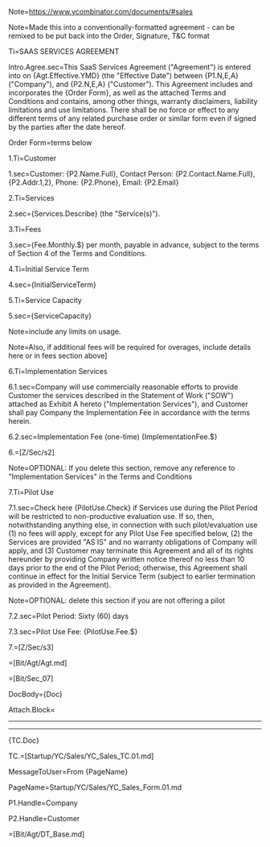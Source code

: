 Note=https://www.ycombinator.com/documents/#sales

Note=Made this into a conventionally-formatted agreement - can be remixed to be put back into the Order, Signature, T&C format

Ti=SAAS SERVICES AGREEMENT

Intro.Agree.sec=This SaaS Services Agreement ("Agreement") is entered into on {Agt.Effective.YMD} (the "Effective Date") between {P1.N,E,A} ("Company"), and {P2.N,E,A} ("Customer").  This Agreement includes and incorporates the {Order Form}, as well as the attached Terms and Conditions and contains, among other things, warranty disclaimers, liability limitations and use limitations.  There shall be no force or effect to any different terms of any related purchase order or similar form even if signed by the parties after the date hereof.

Order Form=terms below

1.Ti=Customer

1.sec=Customer: {P2.Name.Full}, Contact Person: {P2.Contact.Name.Full}, {P2.Addr.1,2}, Phone: {P2.Phone}, Email:  {P2.Email}

2.Ti=Services

2.sec={Services.Describe} (the "Service(s)").

3.Ti=Fees

3.sec={Fee.Monthly.$} per month, payable in advance, subject to the terms of Section 4 of the Terms and Conditions.

4.Ti=Initial Service Term

4.sec={InitialServiceTerm}

5.Ti=Service Capacity

5.sec={ServiceCapacity}

Note=include any limits on usage.

Note=Also, if additional fees will be required for overages, include details here or in fees section above]

6.Ti=Implementation Services

6.1.sec=Company will use commercially reasonable efforts to provide Customer the services described in the Statement of Work ("SOW") attached as Exhibit A hereto ("Implementation Services"), and Customer shall pay Company the Implementation Fee in accordance with the terms herein.

6.2.sec=Implementation Fee (one-time) {ImplementationFee.$}

6.=[Z/Sec/s2]

Note=OPTIONAL: If you delete this section, remove any reference to "Implementation Services" in the Terms and Conditions

7.Ti=Pilot Use

7.1.sec=Check here {PilotUse.Check} if Services use during the Pilot Period will be restricted to non-productive evaluation use.  If so, then, notwithstanding anything else, in connection with such pilot/evaluation use (1) no fees will apply, except for any Pilot Use Fee specified below, (2) the Services are provided "AS IS" and no warranty obligations of Company will apply, and (3) Customer may terminate this Agreement and all of its rights hereunder by providing Company written notice thereof no less than 10 days prior to the end of the Pilot Period; otherwise, this Agreement shall continue in effect for the Initial Service Term (subject to earlier termination as provided in the Agreement).  

Note=OPTIONAL:  delete this section if you are not offering a pilot

7.2.sec=Pilot Period:  Sixty (60) days

7.3.sec=Pilot Use Fee: {PilotUse.Fee.$}

7.=[Z/Sec/s3]

=[Bit/Agt/Agt.md]

=[Bit/Sec_07]

DocBody={Doc}

Attach.Block=<hr><hr>{TC.Doc}

TC.=[Startup/YC/Sales/YC_Sales_TC.01.md]

MessageToUser=From {PageName}

PageName=Startup/YC/Sales/YC_Sales_Form.01.md

P1.Handle=Company

P2.Handle=Customer

=[Bit/Agt/DT_Base.md]
